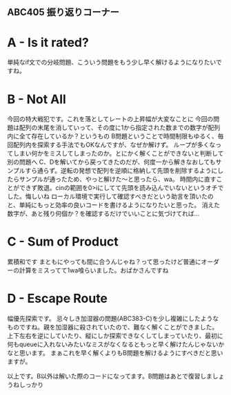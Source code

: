 ## ABC405 振り返りコーナー

# A - Is it rated?
単純なif文での分岐問題、こういう問題をもう少し早く解けるようになりたいですね。

# B - Not All
今回の特大戦犯です。これを落としてレートの上昇幅が大変なことに
今回の問題は配列の末尾を消していって、その度に1から指定された数までの数字が配列内に全て存在しているか？というもの
B問題ということで時間制限もゆるく、毎回配列内を探索する手法でもOKなんですが、なぜか解けず。
ループが多くなってしまい何かをミスしてしまったのか。とにかく解くことができないと判断して別の問題へ
C、Dを解いてから戻ってきたのだが、何度一から解きなおしてもサンプルすら通らず。逆転の発想で配列を逆順に格納して先頭を削除するようにしたらサンプルが通ったため、やっと解けた～と思ったら、wa。
時間内に直すことができず敗退。cinの範囲を0>iにしてて先頭を読み込んでいないというオチでした。悔しいね
ローカル環境で実行して確認すべきだという助言を頂いたのと、単純にもっと効率の良いコードを書けるようになりたいと思った。
消えた数字が、あと残り何個か？を確認するだけでいいことに気づけてれば...

# C - Sum of Product
累積和です
まともにやっても間に合うんじゃね？って思ったけど普通にオーダーの計算をミスってて1wa喰らいました。おばかさんですね

# D - Escape Route
幅優先探索です。
忌々しき加湿器の問題(ABC383-C)を少し複雑にしたようなものですね。親を加湿器に殺されていたので、難なく解くことができました。
上下左右を逆にしていたり、縦にしか探索できなくしてしまっていたり、最初に何もqueueに入れないみたいなミスがなくなるともっと早く解けたんじゃないかなと思います。
まぁこれを早く解くよりもB問題を解けるようにすべきだと思いますが。

以上です。B以外は解いた際のコードになってます。B問題はあとで復習しましょうねしっかり
